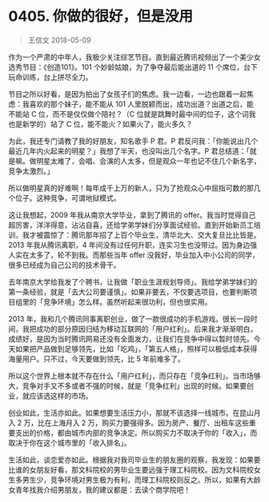# 0405. 你做的很好，但是没用
> 王信文
2018-05-09

作为一个严肃的中年人，我极少关注综艺节目。直到最近腾讯视频出了一个美少女选秀节目：《创造101》。101 个妙龄姑娘，为了争夺最后能出道的 11 个席位，台下玩命训练，台上拼尽全力。

节目之所以好看，是因为拍出了女孩子们的焦虑。我一边看，一边也跟着一起焦虑：我喜欢的那个妹子，能不能从 101 人里脱颖而出，成功出道？出道之后，能不能站 C 位，而不是仅仅做个陪衬？（C 位就是跳舞时最中间的位子，这个词我也是新学的）站了 C 位，能不能火？如果火了，能火多久？

为此，我还专门请教了我的好朋友，知名歌手 P 君。P 君反问我：「你能说出几个最近几年内火起来的明星？」我想了半天，也没叫出几个名字。P 君总结道：「就是嘛。做明星太难了，会唱、会演的人太多，但是观众一年也记不住几个新名字，竞争太激烈。」

所以做明星真的好难啊！每年成千上万的新人，只为了抢观众心中屈指可数的那几个位子。这种竞争，可谓地狱模式。

这让我想起，2009 年我从南京大学毕业，拿到了腾讯的 offer。我当时觉得自己超厉害，洋洋得意，沾沾自喜，还给学弟学妹们分享面试经验。直到开始新员工培训，我才被震惊了：腾讯那年招了上百个毕业生，清华北大、交大复旦比比皆是。2013 年我从腾讯离职，4 年间没有过任何升职，连实习生也没带过。因为身边强人实在太多了，轮不到我。而那些当年 offer 没我好，毕业加入中小公司的同学，很多已经成为自己公司的技术骨干。

去年南京大学给我发了个聘书，让我做「职业生涯规划导师」。我给学弟学妹们的第一条经验，就是「去大公司要谨慎」。如果非要去，不仅要选项目，也要判断项目组里的「竞争环境」怎么样。虽然听起来很功利，但也很实用。

2013 年，我和几个腾讯同事离职创业，做了一款很成功的手机游戏。很长一段时间，我把成功的部分原因归结为移动互联网的「用户红利」。后来我才渐渐明白，成绩好，是因为当时腾讯网易还没有全面发力，让我们在竞争中得以暂时领先。今天如果把产品做到足够领先，比如「吃鸡」，「第五人格」，照样可以极低成本获得海量用户。只不过，今天要做到领先，比 5 年前难多了。

所以这个世界上根本就不存在什么「用户红利」，而只存在「竞争红利」。当市场够大，竞争对手又不多或者不强的时候，就是「竞争红利」出现的时候。如果要创业，就应该选这样的市场。

创业如此，生活亦如此。如果想要生活压力小，那就不该选择一线城市。在昆山月入 2 万，比在上海月入 2 万，购买力要强得多。因为房产、餐厅、出租车这些重要支出的价格，都由城市内部的竞争决定。所以购买力不取决于你的「收入」，而取决于你在这个城市里的「收入排名」。

生活如此，谈恋爱亦如此。根据我对我司毕业生的朋友圈的观察，我发现：如果要比谁的女朋友好看，那文科院校的男毕业生要远强于理工科院校。因为文科院校女生多男生少，竞争环境对男生极为有利，而理工科院校则反之。所以，如果有大龄女青年找我介绍男朋友，我的建议都是：去读个商学院吧！